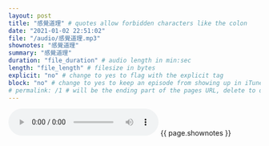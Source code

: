 ```yaml
---
layout: post
title: "感覺道理" # quotes allow forbidden characters like the colon
date: "2021-01-02 22:51:02"
file: "/audio/感覺道理.mp3"
shownotes: "感覺道理"
summary: "感覺道理"
duration: "file_duration" # audio length in min:sec
length: "file_length" # filesize in bytes
explicit: "no" # change to yes to flag with the explicit tag
block: "no" # change to yes to keep an episode from showing up in iTunes
# permalink: /1 # will be the ending part of the pages URL, delete to default to the title
---
```


<audio controls>
<source src="{{site.url}}{{site.baseurl}}{{ page.file }}" type="audio/x-mp3">
Your browser does not support the audio element.
</audio>
{{ page.shownotes }}
